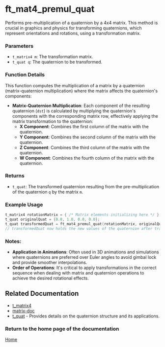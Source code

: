 # ft_mat4_premul_quat
Performs pre-multiplication of a quaternion by a 4x4 matrix. This method is crucial in graphics and physics for transforming quaternions, which represent orientations and rotations, using a transformation matrix.

### Parameters
- `t_matrix4 m`: The transformation matrix.
- `t_quat q`: The quaternion to be transformed.

### Function Details
This function computes the multiplication of a matrix by a quaternion (matrix-quaternion multiplication) where the matrix affects the quaternion's components:
- **Matrix-Quaternion Multiplication**: Each component of the resulting quaternion (`dst`) is calculated by multiplying the quaternion's components with the corresponding matrix row, effectively applying the matrix transformation to the quaternion:
  - **X Component**: Combines the first column of the matrix with the quaternion.
  - **Y Component**: Combines the second column of the matrix with the quaternion.
  - **Z Component**: Combines the third column of the matrix with the quaternion.
  - **W Component**: Combines the fourth column of the matrix with the quaternion.

### Returns
- `t_quat`: The transformed quaternion resulting from the pre-multiplication of the quaternion `q` by the matrix `m`.

### Example Usage
```c
t_matrix4 rotationMatrix = { /* Matrix elements initializing here */ };
t_quat originalQuat = {0.0, 1.0, 0.0, 0.0};
t_quat transformedQuat = ft_mat4_premul_quat(rotationMatrix, originalQuat);
// transformedQuat now holds the new values of the quaternion after transformation
```

### Notes:
- **Application in Animations**: Often used in 3D animations and simulations where quaternions are preferred over Euler angles to avoid gimbal lock and provide smoother interpolations.
- **Order of Operations**: It's critical to apply transformations in the correct sequence when dealing with matrix and quaternion operations to achieve the desired rotational effects.

## Related Documentation
- [t_matrix4](./t_matrix4.md)
- [matrix-doc](../matrix-doc.md)
- [t_quat](../../rotation//quaternion/t_quat.md) - Provides details on the quaternion structure and its applications.

### Return to the home page of the documentation
[Home](../home.md)
